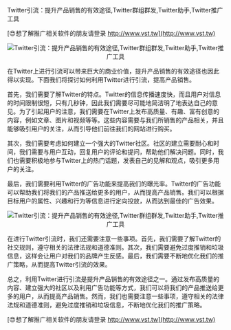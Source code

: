 Twitter引流：提升产品销售的有效途径,Twitter群组群发,Twitter助手,Twitter推广工具

[😍想了解推广相关软件的朋友请登录 http://www.vst.tw](http://www.vst.tw)

 <center><img src="https://vst.tw/MP4/tuiguang/png/2.png" alt="Twitter引流：提升产品销售的有效途径,Twitter群组群发,Twitter助手,Twitter推广工具"></center>

在Twitter上进行引流可以带来巨大的商业价值，提升产品销售的有效途径也因此得以实现。下面我们将探讨如何利用Twitter进行引流，提高产品销售。

首先，我们需要了解Twitter的特点。Twitter的信息传播速度快，而且用户对信息的时间限制很短，只有几秒钟，因此我们需要尽可能地简洁明了地表达自己的意见。为了引起用户的注意，我们需要在Twitter上发布高质量、有趣、富有创意的内容，例如文章、图片和视频等等。这些内容需要与我们所销售的产品相关，并且能够吸引用户的关注，从而引导他们前往我们的网站进行购买。

其次，我们需要考虑如何建立一个强大的Twitter社区。社区的建立需要耐心和时间，我们需要与用户互动，回复用户的评论和提问，帮助他们解决问题。同时，我们也需要积极地参与Twitter上的热门话题，发表自己的见解和观点，吸引更多用户的关注。

最后，我们需要利用Twitter的广告功能来提高我们的曝光率。Twitter的广告功能可以帮助我们将我们的产品推送给更多的用户，从而提高产品销售。我们可以根据目标用户的属性、兴趣和行为等信息进行定向投放，从而达到最佳的广告效果。

 <center><img src="https://vst.tw/MP4/tuiguang/png/0.png" alt="Twitter引流：提升产品销售的有效途径,Twitter群组群发,Twitter助手,Twitter推广工具"></center>

在进行Twitter引流时，我们还需要注意一些事项。首先，我们需要了解Twitter的社交规则，遵守相关的法律法规和道德准则。其次，我们需要避免过度推销和垃圾信息，这样会让用户对我们的品牌产生反感。最后，我们需要不断地优化我们的推广策略，从而提高Twitter引流的效果。

总之，利用Twitter进行引流是提升产品销售的有效途径之一。通过发布高质量的内容、建立强大的社区以及利用广告功能等方式，我们可以将我们的产品推送给更多的用户，从而提高产品销售。然而，我们也需要注意一些事项，遵守相关的法律法规和道德准则，避免过度推销和垃圾信息，不断地优化我们的推广策略。

[😍想了解推广相关软件的朋友请登录 http://www.vst.tw](http://www.vst.tw)



